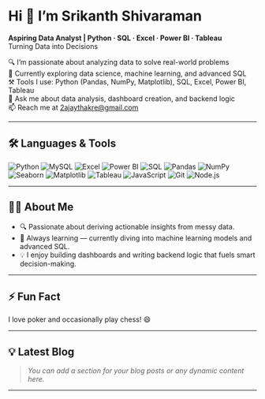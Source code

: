 # Hi 👋 I’m Srikanth Shivaraman
**Aspiring Data Analyst | Python · SQL · Excel · Power BI · Tableau**  
Turning Data into Decisions  

🔍 I’m passionate about analyzing data to solve real-world problems  
🌱 Currently exploring data science, machine learning, and advanced SQL  
⚒️ Tools I use: Python (Pandas, NumPy, Matplotlib), SQL, Excel, Power BI, Tableau  
💬 Ask me about data analysis, dashboard creation, and backend logic  
📫 Reach me at [2ajaythakre@gmail.com](mailto:2ajaythakre@gmail.com)  

---

## 🛠 Languages & Tools  
![Python](https://img.shields.io/badge/-Python-3776AB?logo=python&logoColor=white)  ![MySQL](https://img.shields.io/badge/-MySQL-4479A1?logo=mysql&logoColor=white)  ![Excel](https://img.shields.io/badge/-Excel-217346?logo=microsoft-excel&logoColor=white)  ![Power BI](https://img.shields.io/badge/-Power%20BI-F2C811?logo=power-bi&logoColor=white)  ![SQL](https://img.shields.io/badge/-SQL-003B57?logo=postgresql&logoColor=white)  ![Pandas](https://img.shields.io/badge/-Pandas-150458?logo=pandas&logoColor=white)  ![NumPy](https://img.shields.io/badge/-NumPy-013243?logo=numpy&logoColor=white)  ![Seaborn](https://img.shields.io/badge/-Seaborn-4C5C7D?logo=python&logoColor=white)  ![Matplotlib](https://img.shields.io/badge/-Matplotlib-11557C?logo=matplotlib&logoColor=white)  ![Tableau](https://img.shields.io/badge/-Tableau-4E82B4?logo=tableau&logoColor=white)  ![JavaScript](https://img.shields.io/badge/-JavaScript-F7DF1E?logo=javascript&logoColor=black)  ![Git](https://img.shields.io/badge/-Git-F05032?logo=git&logoColor=white)  ![Node.js](https://img.shields.io/badge/-Node.js-339933?logo=node.js&logoColor=white)

---

## 👨‍💻 About Me  
- 🔍 Passionate about deriving actionable insights from messy data.  
- 🌟 Always learning — currently diving into machine learning models and advanced SQL.  
- 💡 I enjoy building dashboards and writing backend logic that fuels smart decision-making.

---

## ⚡ Fun Fact  
I love poker and occasionally play chess! 😄

---

## 💡 Latest Blog  
> *You can add a section for your blog posts or any dynamic content here.*

---


